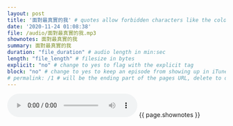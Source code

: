 ```yaml
---
layout: post
title: '面對最真實的我' # quotes allow forbidden characters like the colon
date: '2020-11-24 01:08:38'
file: /audio/面對最真實的我.mp3
shownotes: 面對最真實的我
summary: 面對最真實的我
duration: "file_duration" # audio length in min:sec
length: "file_length" # filesize in bytes
explicit: "no" # change to yes to flag with the explicit tag
block: "no" # change to yes to keep an episode from showing up in iTunes
# permalink: /1 # will be the ending part of the pages URL, delete to default to the title
---
```


<audio controls>
<source src="{{site.url}}{{site.baseurl}}{{ page.file }}" type="audio/x-mp3">
Your browser does not support the audio element.
</audio>
{{ page.shownotes }}

